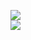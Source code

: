 [![](https://img.shields.io/badge/Made%20With-Github%20Spray-lightgrey.svg?style=for-the-badge&logo=github)](https://github.com/Annihil/github-spray#10257)  
[![](https://i.imgur.com/2DrTn0Z.gif)](https://github.com/Annihil/github-spray)